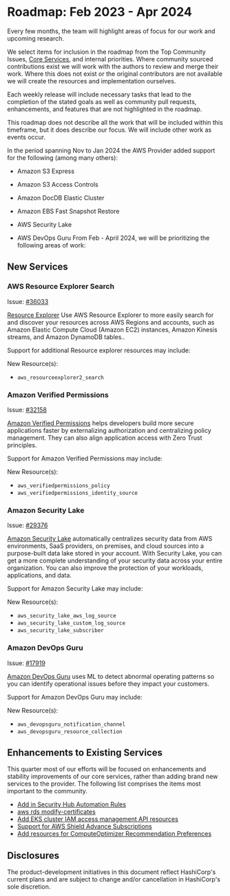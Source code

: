 # Roadmap:  Feb 2023 - Apr 2024

Every few months, the team will highlight areas of focus for our work and upcoming research.

We select items for inclusion in the roadmap from the Top Community Issues, [Core Services](https://hashicorp.github.io/terraform-provider-aws/core-services/), and internal priorities. Where community sourced contributions exist we will work with the authors to review and merge their work. Where this does not exist or the original contributors are not available we will create the resources and implementation ourselves.

Each weekly release will include necessary tasks that lead to the completion of the stated goals as well as community pull requests, enhancements, and features that are not highlighted in the roadmap.

This roadmap does not describe all the work that will be included within this timeframe, but it does describe our focus. We will include other work as events occur.

In the period spanning Nov to Jan 2024 the AWS Provider added support for the following (among many others):

- Amazon S3 Express
- Amazon S3 Access Controls
- Amazon DocDB Elastic Cluster
- Amazon EBS Fast Snapshot Restore 

- AWS Security Lake
- AWS DevOps Guru
From Feb - April 2024, we will be prioritizing the following areas of work:

## New Services  

### AWS Resource Explorer Search

Issue: [#36033](https://github.com/hashicorp/terraform-provider-aws/issues/36033)

[Resource Explorer](https://aws.amazon.com/resourceexplorer/) Use AWS Resource Explorer to more easily search for and discover your resources across AWS Regions and accounts, such as Amazon Elastic Compute Cloud (Amazon EC2) instances, Amazon Kinesis streams, and Amazon DynamoDB tables..

Support for additional Resource explorer resources may include:

New Resource(s):

- `aws_resourceexplorer2_search`

### Amazon Verified Permissions

Issue: [#32158](https://github.com/hashicorp/terraform-provider-aws/issues/32158)

[Amazon Verified Permissions](https://aws.amazon.com/verified-permissions/) helps developers build more secure applications faster by externalizing authorization and centralizing policy management. They can also align application access with Zero Trust principles. 

Support for Amazon Verified Permissions may include:

New Resource(s):

- `aws_verifiedpermissions_policy`
- `aws_verifiedpermissions_identity_source`

### Amazon Security Lake

Issue: [#29376](https://github.com/hashicorp/terraform-provider-aws/issues/29376)

[Amazon Security Lake](https://aws.amazon.com/security-lake/) automatically centralizes security data from AWS environments, SaaS providers, on premises, and cloud sources into a purpose-built data lake stored in your account. With Security Lake, you can get a more complete understanding of your security data across your entire organization. You can also improve the protection of your workloads, applications, and data.

Support for Amazon Security Lake may include:

New Resource(s):

- `aws_security_lake_aws_log_source`
- `aws_security_lake_custom_log_source`
- `aws_security_lake_subscriber`

### Amazon DevOps Guru

Issue: [#17919](https://github.com/hashicorp/terraform-provider-aws/issues/17919)

[Amazon DevOps Guru](https://aws.amazon.com/security-lake/) uses ML to detect abnormal operating patterns so you can identify operational issues before they impact your customers.


Support for Amazon DevOps Guru may include:

New Resource(s):

- `aws_devopsguru_notification_channel`
- `aws_devopsguru_resource_collection`

## Enhancements to Existing Services

This quarter most of our efforts will be focused on enhancements and stability improvements of our core services, rather than adding brand new services to the provider. The following list comprises the items most important to the community.

- [Add in Security Hub Automation Rules](https://github.com/hashicorp/terraform-provider-aws/issues/32210)
- [aws rds modify-certificates](https://github.com/hashicorp/terraform-provider-aws/issues/33196)
- [Add EKS cluster IAM access management API resources](https://github.com/hashicorp/terraform-provider-aws/issues/34982)
- [Support for AWS Shield Advance Subscriptions](https://github.com/hashicorp/terraform-provider-aws/issues/21430)
- [Add resources for ComputeOptimizer Recommendation Preferences](https://github.com/hashicorp/terraform-provider-aws/issues/23945)

## Disclosures

The product-development initiatives in this document reflect HashiCorp's current plans and are subject to change and/or cancellation in HashiCorp's sole discretion.

